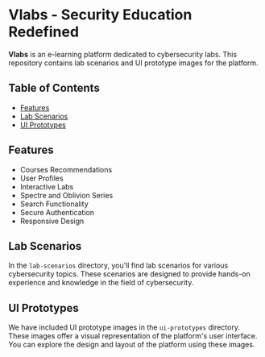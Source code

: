 # Vlabs - Security Education Redefined

**Vlabs** is an e-learning platform dedicated to cybersecurity labs. This repository contains lab scenarios and UI prototype images for the platform.

## Table of Contents

- [Features](#features)
- [Lab Scenarios](#lab-scenarios)
- [UI Prototypes](#ui-prototypes)


## Features

- Courses Recommendations
- User Profiles
- Interactive Labs
- Spectre and Oblivion Series
- Search Functionality
- Secure Authentication
- Responsive Design

## Lab Scenarios

In the `lab-scenarios` directory, you'll find lab scenarios for various cybersecurity topics. These scenarios are designed to provide hands-on experience and knowledge in the field of cybersecurity.

## UI Prototypes

We have included UI prototype images in the `ui-prototypes` directory. These images offer a visual representation of the platform's user interface. You can explore the design and layout of the platform using these images.

